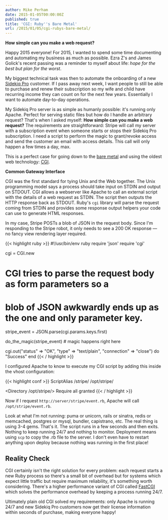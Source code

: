 ```yaml
---
author: Mike Perham
date: 2015-01-05T00:00:00Z
published: true
title: 'CGI: Ruby''s Bare Metal'
url: /2015/01/05/cgi-rubys-bare-metal/
---
```


**How simple can you make a web request?**

Happy 2015 everyone!  For 2015, I wanted to spend some time documenting and automating my
business as much as possible.  Ezra Z's and James Golick's recent passing was a reminder to
myself about life: *hope for the best but plan for the worst*.

My biggest technical task was then to automate the onboarding of a new [Sidekiq Pro][1] customer.  If I
pass away next week, I want people to still be able to purchase and renew their subscription
so my wife and child have recurring income they can count on for the next few years.  Essentially
I want to automate day-to-day operations.

My Sidekiq Pro server is as simple as humanly possible: it's running only Apache.  Perfect for serving
static files but how do I handle an arbitrary request?  That's when
I asked myself: **How simple can you make a web request?**  The requirements are straightforward: Stripe
will call my server with a subscription event when someone starts or stops their Sidekiq Pro
subscription.  I need a script to perform the magic to grant/revoke access and send the customer an email
with access details.  This call will only happen a few times a day, max.

This is a perfect case for going down to the [bare metal][2] and using the oldest web technology: [CGI][3].

**Common Gateway Interface**

CGI was the first standard for tying Unix and the Web together.  The Unix programming model says a process
should take input on STDIN and output on STDOUT.  CGI allows a webserver like Apache to call an external
script with the details of a web request as STDIN.  The script then outputs the HTTP response back as STDOUT.
Ruby's `cgi` library will parse the request coming from STDIN and provides some response output helpers
your code can use to generate HTML responses.

In my case, Stripe POSTs a blob of JSON in the request body. Since I'm responding to the Stripe robot, it only
needs to see a 200 OK response &mdash; no fancy view rendering layer required.

{{< highlight ruby >}}
#!/usr/bin/env ruby
require 'json'
require 'cgi'

cgi = CGI.new
# CGI tries to parse the request body as form parameters so a
# blob of JSON awkwardly ends up as the one and only parameter key.
stripe_event = JSON.parse(cgi.params.keys.first)

do_the_magic(stripe_event) # magic happens right here

cgi.out("status" => "OK", "type" => "text/plain", "connection" => "close") do
  "Success"
end
{{< / highlight >}}

I configured Apache to know to execute my CGI script by adding this inside the vhost configuration:

{{< highlight conf >}}
ScriptAlias /stripe/ /opt/stripe/

<Directory /opt/stripe/>
  Require all granted
</Directory>
{{< / highlight >}}

Now if I request `http://server/stripe/event.rb`, Apache will call `/opt/stripe/event.rb`.

Look at what I'm not running: puma or unicorn, rails or sinatra, redis or memcached, postgres or mysql, bundler,
capistrano, etc.
The real thing is using 3-4 gems.  That's it.  The script runs in a few seconds and then exits.  Nothing
to keep running 24/7 and nothing to monitor. Deployment means using `scp` to copy the .rb file to the server.  I
don't even have to restart anything upon deploy because nothing was running in the first place!

## Reality Check

CGI certainly isn't the right solution for every problem: each request starts a new Ruby process so there's a
small bit of overhead but for systems which expect little traffic but require maximum reliability, it's
something worth considering.  There's a higher performance variant of CGI called [FastCGI][4] which
solves the performance overhead by keeping a process running 24/7.

Ultimately plain old CGI solved my requirements: only Apache is running 24/7 and new Sidekiq Pro customers
now get their license information within seconds of purchase, making everyone happy!

 [1]: http://sidekiq.org/
 [2]: http://www.boblee.com/images/bear_guitar.jpg
 [3]: http://www.ruby-doc.org/stdlib-2.2.0/libdoc/cgi/rdoc/CGI.html
 [4]: http://www.fastcgi.com/
